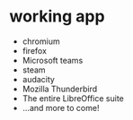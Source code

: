 # working app
- chromium
- firefox
- Microsoft teams
- steam
- audacity
- Mozilla Thunderbird
- The entire LibreOffice suite
- ...and more to come!